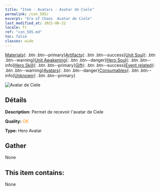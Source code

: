 ```yaml
---
title: "Item - Avatars - Avatar de Ciele"
permalink: /con_585/
excerpt: "Era of Chaos  Avatar de Ciele"
last_modified_at: 2021-06-22
locale: fr
ref: "con_585.md"
toc: false
classes: wide
---
```

 [Materials](/ItemsFR/){: .btn .btn--primary}[Artifacts](/ItemsFR/Artifacts/){: .btn .btn--success}[Unit Soul](/ItemsFR/UnitSoul/){: .btn .btn--warning}[Unit Awakening](/ItemsFR/UnitAwakening/){: .btn .btn--danger}[Hero Soul](/ItemsFR/HeroSoul/){: .btn .btn--info}[Hero Skill](/ItemsFR/HeroSkill/){: .btn .btn--primary}[Gift](/ItemsFR/Gift/){: .btn .btn--success}[Event related](/ItemsFR/Events/){: .btn .btn--warning}[Avatars](/ItemsFR/Avatars/){: .btn .btn--danger}[Consumables](/ItemsFR/Consumables/){: .btn .btn--info}[Unknown](/ItemsFR/Unknown/){: .btn .btn--primary}

 ![Avatar de Ciele](/images/h/h_Ciele1.jpg)

## Détails
 **Description:** Permet de recevoir l'avatar de Ciele

 **Quality:** <span style="color: #FF8C00">OK</span>

 **Type:** Hero Avatar

## Gather

  None

## This item contains:

  None

